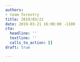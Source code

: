 ```yaml
---
authors:
- team forestry
title: 2019/03/22
date: 2019-03-21 16:00:00 -1100
cta:
  headline: ''
  textline: ''
  calls_to_action: []
draft: true

---
```

